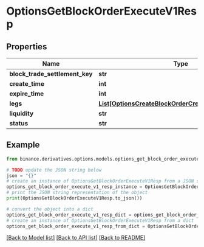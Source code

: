 # OptionsGetBlockOrderExecuteV1Resp


## Properties

Name | Type | Description | Notes
------------ | ------------- | ------------- | -------------
**block_trade_settlement_key** | **str** |  | [optional] 
**create_time** | **int** |  | [optional] 
**expire_time** | **int** |  | [optional] 
**legs** | [**List[OptionsCreateBlockOrderCreateV1RespLegsInner]**](OptionsCreateBlockOrderCreateV1RespLegsInner.md) |  | [optional] 
**liquidity** | **str** |  | [optional] 
**status** | **str** |  | [optional] 

## Example

```python
from binance.derivatives.options.models.options_get_block_order_execute_v1_resp import OptionsGetBlockOrderExecuteV1Resp

# TODO update the JSON string below
json = "{}"
# create an instance of OptionsGetBlockOrderExecuteV1Resp from a JSON string
options_get_block_order_execute_v1_resp_instance = OptionsGetBlockOrderExecuteV1Resp.from_json(json)
# print the JSON string representation of the object
print(OptionsGetBlockOrderExecuteV1Resp.to_json())

# convert the object into a dict
options_get_block_order_execute_v1_resp_dict = options_get_block_order_execute_v1_resp_instance.to_dict()
# create an instance of OptionsGetBlockOrderExecuteV1Resp from a dict
options_get_block_order_execute_v1_resp_from_dict = OptionsGetBlockOrderExecuteV1Resp.from_dict(options_get_block_order_execute_v1_resp_dict)
```
[[Back to Model list]](../README.md#documentation-for-models) [[Back to API list]](../README.md#documentation-for-api-endpoints) [[Back to README]](../README.md)



